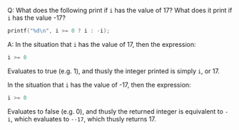 Q: What does the following print if `i` has the value of 17? What does it print
if `i` has the value -17?

```c
printf("%d\n", i >= 0 ? i : -i);
```

A: In the situation that `i` has the value of 17, then the expression:

```c
i >= 0
```

Evaluates to true (e.g. 1), and thusly the integer printed is simply `i`, or 17.

In the situation that `i` has the value of -17, then the expression:

```c
i >= 0
```

Evaluates to false (e.g. 0), and thusly the returned integer is equivalent to
`-i`, which evaluates to `--17`, which thusly returns 17.
